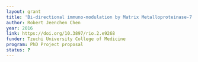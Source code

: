 ```yaml
---
layout: grant
title: 'Bi-directional immuno-modulation by Matrix Metalloproteinase-7 (MMP-7) and A Disintegrin And Metalloproteinase-17 (ADAM-17) as transplantation rejection-tolerance spectrum'
author: Robert Jeenchen Chen
year: 2016
link: https://doi.org/10.3897/rio.2.e9268
funder: Tzuchi University College of Medicine
program: PhD Project proposal
status: ?
---
```

